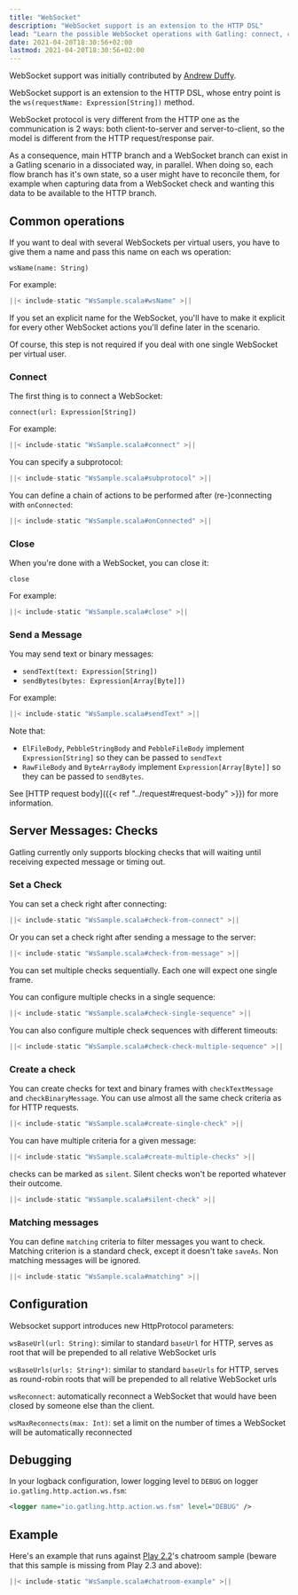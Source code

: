 ```yaml
---
title: "WebSocket"
description: "WebSocket support is an extension to the HTTP DSL"
lead: "Learn the possible WebSocket operations with Gatling: connect, close, send"
date: 2021-04-20T18:30:56+02:00
lastmod: 2021-04-20T18:30:56+02:00
---
```


WebSocket support was initially contributed by [Andrew Duffy](https://github.com/amjjd).

WebSocket support is an extension to the HTTP DSL, whose entry point is the `ws(requestName: Expression[String])` method.

WebSocket protocol is very different from the HTTP one as the communication is 2 ways: both client-to-server and server-to-client, so the model is different from the HTTP request/response pair.

As a consequence, main HTTP branch and a WebSocket branch can exist in a Gatling scenario in a dissociated way, in parallel.
When doing so, each flow branch has it's own state, so a user might have to reconcile them, for example when capturing data from a WebSocket check and wanting this data to be available to the HTTP branch.

## Common operations

If you want to deal with several WebSockets per virtual users, you have to give them a name and pass this name on each ws operation:

`wsName(name: String)`

For example:

```scala
||< include-static "WsSample.scala#wsName" >||
```

If you set an explicit name for the WebSocket, you'll have to make it explicit for every other WebSocket actions you'll define later in the scenario.

Of course, this step is not required if you deal with one single WebSocket per virtual user.

### Connect

The first thing is to connect a WebSocket:

`connect(url: Expression[String])`

For example:

```scala
||< include-static "WsSample.scala#connect" >||
```

You can specify a subprotocol:

```scala
||< include-static "WsSample.scala#subprotocol" >||
```

You can define a chain of actions to be performed after (re-)connecting with `onConnected`:

```scala
||< include-static "WsSample.scala#onConnected" >||
```

### Close

When you're done with a WebSocket, you can close it:

`close`

For example:

```scala
||< include-static "WsSample.scala#close" >||
```

### Send a Message

You may send text or binary messages:

* `sendText(text: Expression[String])`
* `sendBytes(bytes: Expression[Array[Byte]])`

For example:

```scala
||< include-static "WsSample.scala#sendText" >||
```

Note that:

* `ElFileBody`, `PebbleStringBody` and `PebbleFileBody` implement `Expression[String]` so they can be passed to `sendText`
* `RawFileBody` and `ByteArrayBody` implement `Expression[Array[Byte]]` so they can be passed to `sendBytes`.

See [HTTP request body]({{< ref "../request#request-body" >}}) for more information.

## Server Messages: Checks

Gatling currently only supports blocking checks that will waiting until receiving expected message or timing out.

### Set a Check

You can set a check right after connecting:

```scala
||< include-static "WsSample.scala#check-from-connect" >||
```

Or you can set a check right after sending a message to the server:

```scala
||< include-static "WsSample.scala#check-from-message" >||
```

You can set multiple checks sequentially. Each one will expect one single frame.

You can configure multiple checks in a single sequence:

```scala
||< include-static "WsSample.scala#check-single-sequence" >||
```

You can also configure multiple check sequences with different timeouts:

```scala
||< include-static "WsSample.scala#check-check-multiple-sequence" >||
```

### Create a check

You can create checks for text and binary frames with `checkTextMessage` and `checkBinaryMessage`.
You can use almost all the same check criteria as for HTTP requests.

```scala
||< include-static "WsSample.scala#create-single-check" >||
```

You can have multiple criteria for a given message:

```scala
||< include-static "WsSample.scala#create-multiple-checks" >||
```

checks can be marked as `silent`.
Silent checks won't be reported whatever their outcome.

```scala
||< include-static "WsSample.scala#silent-check" >||
```

### Matching messages

You can define `matching` criteria to filter messages you want to check.
Matching criterion is a standard check, except it doesn't take `saveAs`.
Non matching messages will be ignored.

```scala
||< include-static "WsSample.scala#matching" >||
```

## Configuration

Websocket support introduces new HttpProtocol parameters:

`wsBaseUrl(url: String)`: similar to standard `baseUrl` for HTTP, serves as root that will be prepended to all relative WebSocket urls

`wsBaseUrls(urls: String*)`: similar to standard `baseUrls` for HTTP, serves as round-robin roots that will be prepended to all relative WebSocket urls

`wsReconnect`: automatically reconnect a WebSocket that would have been closed by someone else than the client.

`wsMaxReconnects(max: Int)`: set a limit on the number of times a WebSocket will be automatically reconnected

## Debugging

In your logback configuration, lower logging level to `DEBUG` on logger `io.gatling.http.action.ws.fsm`:

```xml
<logger name="io.gatling.http.action.ws.fsm" level="DEBUG" />
```

## Example

Here's an example that runs against [Play 2.2](https://www.playframework.com/download#older-versions)'s chatroom sample (beware that this sample is missing from Play 2.3 and above):

```scala
||< include-static "WsSample.scala#chatroom-example" >||
```
